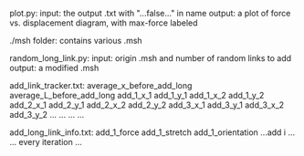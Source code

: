 plot.py:
	input: the output .txt with "...false..." in name
	output: a plot of force vs. displacement diagram, with max-force labeled

./msh folder:
	contains various .msh

random_long_link.py:
	input: origin .msh and number of random links to add
	output: a modified .msh

add_link_tracker.txt:
average_x_before_add_long 	average_L_before_add_long
add_1_x_1		add_1_y_1		add_1_x_2		add_1_y_2
add_2_x_1		add_2_y_1		add_2_x_2		add_2_y_2
add_3_x_1		add_3_y_1		add_3_x_2		add_3_y_2
...				...				...				...



add_long_link_info.txt:
add_1_force		add_1_stretch		add_1_orientation		...add i ...
... every iteration ...
